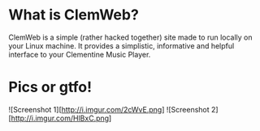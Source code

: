 # What is ClemWeb?
ClemWeb is a simple (rather hacked together) site made to run locally on your Linux machine. It provides a simplistic, informative and helpful interface to your Clementine Music Player.

# Pics or gtfo!
![Screenshot 1][http://i.imgur.com/2cWvE.png]
![Screenshot 2][http://i.imgur.com/HlBxC.png]